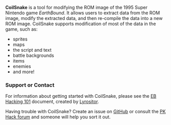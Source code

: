 **CoilSnake** is a tool for modifying the ROM image of the 1995 Super Nintendo game *EarthBound*. It allows users to
extract data from the ROM image, modify the extracted data, and then re-compile the data into a new ROM image.
CoilSnake supports modification of most of the data in the game, such as:

* sprites
* maps
* the script and text
* battle backgrounds
* items
* enemies
* and more!


### Support or Contact
For information about getting started with CoilSnake, please see the
[EB Hacking 101](http://www.lyros.net/files/EBHack101.pdf) document, created by
[Lyrositor](https://github.com/Lyrositor).

Having trouble with CoilSnake? Create an issue on [GitHub](https://github.com/kiij/CoilSnake/issues) or consult the
[PK Hack forum](forum.starmen.net/forum/Community/PKHack) and someone will help you sort it out.